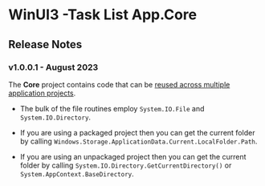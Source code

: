 ﻿# WinUI3 -Task List App.Core

## Release Notes

### v1.0.0.1 - August 2023

The **Core** project contains code that can be [reused across multiple application projects](https://docs.microsoft.com/dotnet/standard/net-standard#net-5-and-net-standard).

* The bulk of the file routines employ `System.IO.File` and `System.IO.Directory`.

* If you are using a packaged project then you can get the current folder by calling `Windows.Storage.ApplicationData.Current.LocalFolder.Path`.

* If you are using an unpackaged project then you can get the current folder by calling `System.IO.Directory.GetCurrentDirectory()` or `System.AppContext.BaseDirectory`.


